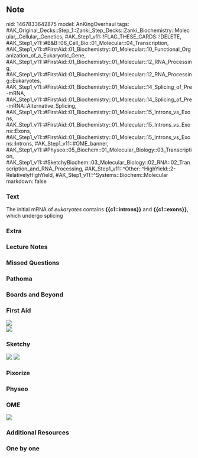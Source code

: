 ## Note
nid: 1467833642875
model: AnKingOverhaul
tags: #AK_Original_Decks::Step_1::Zanki_Step_Decks::Zanki_Biochemistry::Molecular,_Cellular,_Genetics, #AK_Step1_v11::!FLAG_THESE_CARDS::!DELETE, #AK_Step1_v11::#B&B::06_Cell_Bio::01_Molecular::04_Transcription, #AK_Step1_v11::#FirstAid::01_Biochemistry::01_Molecular::10_Functional_Organization_of_a_Eukaryotic_Gene, #AK_Step1_v11::#FirstAid::01_Biochemistry::01_Molecular::12_RNA_Processing, #AK_Step1_v11::#FirstAid::01_Biochemistry::01_Molecular::12_RNA_Processing::Eukaryotes, #AK_Step1_v11::#FirstAid::01_Biochemistry::01_Molecular::14_Splicing_of_Pre-mRNA, #AK_Step1_v11::#FirstAid::01_Biochemistry::01_Molecular::14_Splicing_of_Pre-mRNA::Alternative_Splicing, #AK_Step1_v11::#FirstAid::01_Biochemistry::01_Molecular::15_Introns_vs_Exons, #AK_Step1_v11::#FirstAid::01_Biochemistry::01_Molecular::15_Introns_vs_Exons::Exons, #AK_Step1_v11::#FirstAid::01_Biochemistry::01_Molecular::15_Introns_vs_Exons::Introns, #AK_Step1_v11::#OME_banner, #AK_Step1_v11::#Physeo::05_Biochem::01_Molecular_Biology::03_Transcription, #AK_Step1_v11::#SketchyBiochem::03_Molecular_Biology::02_RNA::02_Transcription_and_RNA_Processing, #AK_Step1_v11::^Other::^HighYield::2-RelativelyHighYield, #AK_Step1_v11::^Systems::Biochem::Molecular
markdown: false

### Text
<div>
  <div>
    <div>
      The initial mRNA of <i>eukaryotes</i> contains
      <b>{{c1::introns}}</b> and <b>{{c1::exons}}</b>, which
      undergo splicing
    </div>
  </div>
</div>

### Extra


### Lecture Notes


### Missed Questions


### Pathoma


### Boards and Beyond


### First Aid
<img src="tmpGNyRPz.png">
<div><img src="tmptdSwzC.png"></div>

### Sketchy
<img src="Transcription%20and%20RNA%20Processing.png"> <img src=
"Screen%20Shot%202022-01-30%20at%2010.00.14%20AM.png">

### Pixorize


### Physeo


### OME
<div class="ome-widget">
  <a href="https://onlinemeded.org?ref=anki"><img src=
  "_OME_AnkiFlashcards_General_4.png"></a>
</div>

### Additional Resources


### One by one


